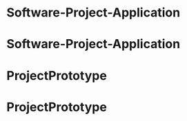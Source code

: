 # Software-Project-Application
# Software-Project-Application
# ProjectPrototype
# ProjectPrototype
